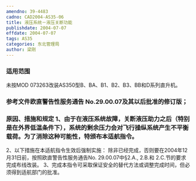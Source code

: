 ```yaml
---
amendno: 39-4483
cadno: CAD2004-AS35-06
title: 液压系统－液压关断功能
publishdate: 2004-07-07
effdate: 2004-07-07
tags: AS35
categories: 东北管理局
author: 梁刚
---
```


### 适用范围 
未按MOD 073263改装AS350型B、BA、B1、B2、B3、BB和D系列直升机。

<!--more-->
### 参考文件欧直警告性服务通告 No.29.00.07及其以后批准的修订版；

### 原因、措施和规定 1、由于在液压系统故障，关断液压助力之后（特别是在外界低温条件下），系统的剩余压力会对飞行操纵系统产生不平衡载荷。为了消除这种可能性，特颁布本适航指令。 
2、以下措施在本适航指令生效后强制实施： 除非已经完成，否则要在2004年12月31日前，按照欧直警告性服务通告No. 29.00.07中§2.A., 2.B.和 2.C.节的要求完成布线改装。 
3、完成本指令可采取保证安全的替代方法或调整完成时间，但必须得到适航部门的批准。 
  
